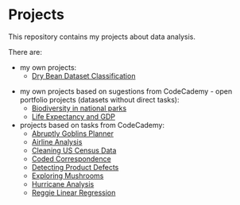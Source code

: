 # Projects

This repository contains my projects about data analysis.

There are:
- my own projects:
  - [Dry Bean Dataset Classification](https://github.com/musimartini/DryBeanDatasetClassification)
<!--  - [Hogwart Houses Classification](https://github.com/musimartini/Projects/tree/main/own-projects/Hogwart%20Houses%20Classification)
  - [Liver Disease](https://github.com/musimartini/Projects/tree/main/own-projects/Liver%20Disease)
  - [Exploratory Data Analysis](https://github.com/musimartini/Projects/tree/main/own-projects/exploratory-data-analysis)-->
- my own projects based on sugestions from CodeCademy - open portfolio projects (datasets without direct tasks):
  - [Biodiversity in national parks](https://github.com/musimartini/Projects/tree/main/CodeCademy%20Portfolio%20Projects/Biodiversity%20in%20national%20parks)
  - [Life Expectancy and GDP](https://github.com/musimartini/Projects/tree/main/CodeCademy%20Portfolio%20Projects/Life%20Expectancy%20and%20GDP)
- projects based on tasks from CodeCademy:
  - [Abruptly Goblins Planner](https://github.com/musimartini/Projects/tree/main/CodeCademy%20Projects/Abruptly%20Goblins%20Planner)
  - [Airline Analysis](https://github.com/musimartini/Projects/tree/main/CodeCademy%20Projects/Airline%20Analysis)
  - [Cleaning US Census Data](https://github.com/musimartini/Projects/tree/main/CodeCademy%20Projects/Cleaning%20US%20Census%20Data)
  - [Coded Correspondence](https://github.com/musimartini/Projects/tree/main/CodeCademy%20Projects/Coded%20Correspondence)
  - [Detecting Product Defects](https://github.com/musimartini/Projects/tree/main/CodeCademy%20Projects/Detecting%20Product%20Defects)
  - [Exploring Mushrooms](https://github.com/musimartini/Projects/tree/main/CodeCademy%20Projects/Exploring%20Mushrooms)
  - [Hurricane Analysis](https://github.com/musimartini/Projects/tree/main/CodeCademy%20Projects/Hurricane%20Analysis)
  - [Reggie Linear Regression](https://github.com/musimartini/Projects/tree/main/CodeCademy%20Projects/Reggie_Linear_Regression)
